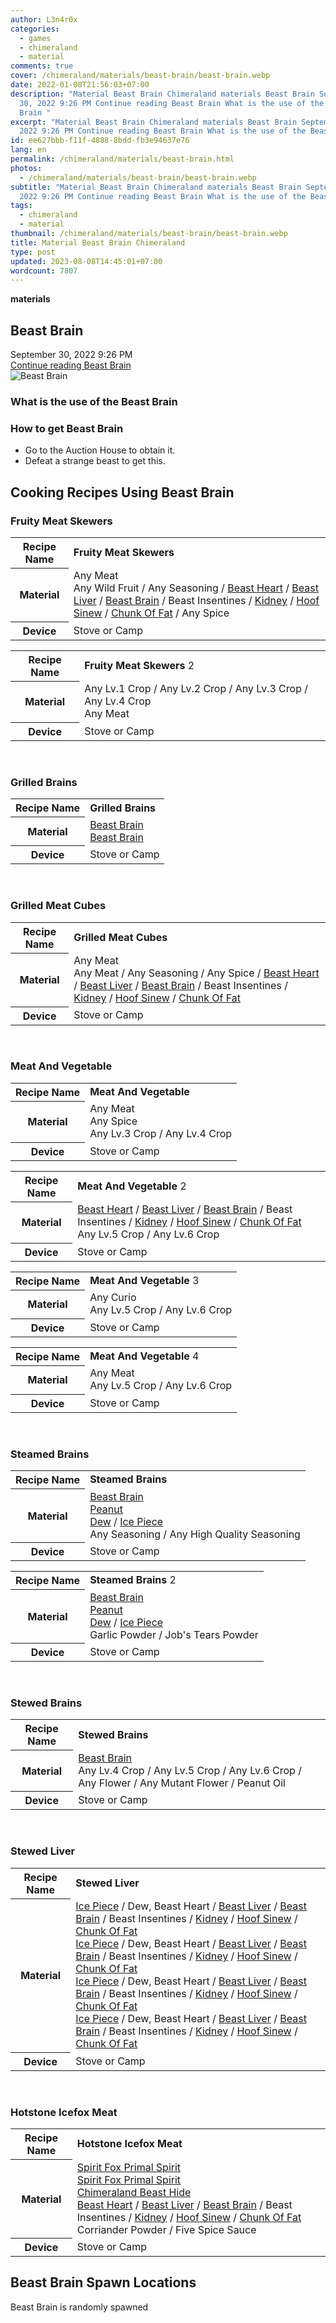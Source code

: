 ```yaml
---
author: L3n4r0x
categories:
  - games
  - chimeraland
  - material
comments: true
cover: /chimeraland/materials/beast-brain/beast-brain.webp
date: 2022-01-08T21:56:03+07:00
description: "Material Beast Brain Chimeraland materials Beast Brain September
  30, 2022 9:26 PM Continue reading Beast Brain What is the use of the Beast
  Brain "
excerpt: "Material Beast Brain Chimeraland materials Beast Brain September 30,
  2022 9:26 PM Continue reading Beast Brain What is the use of the Beast Brain "
id: ee627bbb-f11f-4888-8bdd-fb3e94637e76
lang: en
permalink: /chimeraland/materials/beast-brain.html
photos:
  - /chimeraland/materials/beast-brain/beast-brain.webp
subtitle: "Material Beast Brain Chimeraland materials Beast Brain September 30,
  2022 9:26 PM Continue reading Beast Brain What is the use of the Beast Brain "
tags:
  - chimeraland
  - material
thumbnail: /chimeraland/materials/beast-brain/beast-brain.webp
title: Material Beast Brain Chimeraland
type: post
updated: 2023-08-08T14:45:01+07:00
wordcount: 7807
---
```


<link
  rel="stylesheet"
  href="https://rawcdn.githack.com/dimaslanjaka/Web-Manajemen/870a349/css/bootstrap-5-3-0-alpha3-wrapper.css"
/>
<section id="bootstrap-wrapper">
  <div data-bs-theme="dark">
    <div
      class="row g-0 border rounded overflow-hidden flex-md-row mb-4 shadow-sm position-relative bg-dark text-light"
    >
      <div class="col p-4 d-flex flex-column position-static">
        <strong class="d-inline-block mb-2 text-success">materials</strong>
        <h2 class="mb-0">Beast Brain</h2>
        <div class="mb-1 text-muted">September 30, 2022 9:26 PM</div>
        <a
          href="/chimeraland/materials/beast-brain.html"
          class="stretched-link d-none text-primary"
          >Continue reading Beast Brain</a
        >
      </div>
      <div class="col-auto d-none d-md-block d-lg-block">
        <img
          src="https://www.webmanajemen.com/chimeraland/materials/beast-brain/beast-brain.webp"
          alt="Beast Brain"
        />
      </div>
    </div>
    <div class="row">
      <div class="col-lg-6 col-12 mb-2">
        <div class="card">
          <div class="card-body">
            <h3 class="card-title">What is the use of the Beast Brain</h3>
            <div class="card-text"><ul></ul></div>
          </div>
        </div>
      </div>
      <div class="col-lg-6 col-12 mb-2">
        <div class="card">
          <div class="card-body">
            <h3 class="card-title">How to get Beast Brain</h3>
            <div class="card-text">
              <ul>
                <li>Go to the Auction House to obtain it.</li>
                <li>Defeat a strange beast to get this.</li>
              </ul>
            </div>
          </div>
        </div>
      </div>
      <div class="col-12 mb-2">
        <h2 id="cookable">Cooking Recipes Using Beast Brain</h2>
        <div id="recipe-fruity-meat-skewers">
          <h3 id="item-fruity-meat-skewers">Fruity Meat Skewers</h3>
          <div class="mb-2">
            <table class="table">
              <tr>
                <th>Recipe Name</th>
                <td><b>Fruity Meat Skewers</b></td>
              </tr>
              <tr>
                <th>Material</th>
                <td>
                  Any Meat<br />Any Wild Fruit<span> / </span>Any Seasoning<span>
                    / </span
                  ><a
                    class="text-decoration-none text-primary"
                    href="/chimeraland/materials/beast-heart.html"
                    >Beast Heart</a
                  ><span> / </span
                  ><a
                    class="text-decoration-none text-primary"
                    href="/chimeraland/materials/beast-liver.html"
                    >Beast Liver</a
                  ><span> / </span
                  ><a
                    class="text-decoration-none text-primary"
                    href="/chimeraland/materials/beast-brain.html"
                    >Beast Brain</a
                  ><span> / </span>Beast Insentines<span> / </span
                  ><a
                    class="text-decoration-none text-primary"
                    href="/chimeraland/materials/kidney.html"
                    >Kidney</a
                  ><span> / </span
                  ><a
                    class="text-decoration-none text-primary"
                    href="/chimeraland/materials/hoof-sinew.html"
                    >Hoof Sinew</a
                  ><span> / </span
                  ><a
                    class="text-decoration-none text-primary"
                    href="/chimeraland/materials/chunk-of-fat.html"
                    >Chunk Of Fat</a
                  ><span> / </span>Any Spice
                </td>
              </tr>
              <tr>
                <th>Device</th>
                <td>Stove or Camp</td>
              </tr>
            </table>
          </div>
          <div class="mb-2">
            <table class="table">
              <tr>
                <th>Recipe Name</th>
                <td><b>Fruity Meat Skewers</b> 2</td>
              </tr>
              <tr>
                <th>Material</th>
                <td>
                  Any Lv.1 Crop<span> / </span>Any Lv.2 Crop<span> / </span>Any
                  Lv.3 Crop<span> / </span>Any Lv.4 Crop<br />Any Meat
                </td>
              </tr>
              <tr>
                <th>Device</th>
                <td>Stove or Camp</td>
              </tr>
            </table>
          </div>
        </div>
        <br />
        <div id="recipe-grilled-brains">
          <h3 id="item-grilled-brains">Grilled Brains</h3>
          <div class="mb-2">
            <table class="table">
              <tr>
                <th>Recipe Name</th>
                <td><b>Grilled Brains</b></td>
              </tr>
              <tr>
                <th>Material</th>
                <td>
                  <a
                    class="text-decoration-none text-primary"
                    href="/chimeraland/materials/beast-brain.html"
                    >Beast Brain</a
                  ><br /><a
                    class="text-decoration-none text-primary"
                    href="/chimeraland/materials/beast-brain.html"
                    >Beast Brain</a
                  >
                </td>
              </tr>
              <tr>
                <th>Device</th>
                <td>Stove or Camp</td>
              </tr>
            </table>
          </div>
        </div>
        <br />
        <div id="recipe-grilled-meat-cubes">
          <h3 id="item-grilled-meat-cubes">Grilled Meat Cubes</h3>
          <div class="mb-2">
            <table class="table">
              <tr>
                <th>Recipe Name</th>
                <td><b>Grilled Meat Cubes</b></td>
              </tr>
              <tr>
                <th>Material</th>
                <td>
                  Any Meat<br />Any Meat<span> / </span>Any Seasoning<span>
                    / </span
                  >Any Spice<span> / </span
                  ><a
                    class="text-decoration-none text-primary"
                    href="/chimeraland/materials/beast-heart.html"
                    >Beast Heart</a
                  ><span> / </span
                  ><a
                    class="text-decoration-none text-primary"
                    href="/chimeraland/materials/beast-liver.html"
                    >Beast Liver</a
                  ><span> / </span
                  ><a
                    class="text-decoration-none text-primary"
                    href="/chimeraland/materials/beast-brain.html"
                    >Beast Brain</a
                  ><span> / </span>Beast Insentines<span> / </span
                  ><a
                    class="text-decoration-none text-primary"
                    href="/chimeraland/materials/kidney.html"
                    >Kidney</a
                  ><span> / </span
                  ><a
                    class="text-decoration-none text-primary"
                    href="/chimeraland/materials/hoof-sinew.html"
                    >Hoof Sinew</a
                  ><span> / </span
                  ><a
                    class="text-decoration-none text-primary"
                    href="/chimeraland/materials/chunk-of-fat.html"
                    >Chunk Of Fat</a
                  >
                </td>
              </tr>
              <tr>
                <th>Device</th>
                <td>Stove or Camp</td>
              </tr>
            </table>
          </div>
        </div>
        <br />
        <div id="recipe-meat-and-vegetable">
          <h3 id="item-meat-and-vegetable">Meat And Vegetable</h3>
          <div class="mb-2">
            <table class="table">
              <tr>
                <th>Recipe Name</th>
                <td><b>Meat And Vegetable</b></td>
              </tr>
              <tr>
                <th>Material</th>
                <td>
                  Any Meat<br />Any Spice<br />Any Lv.3 Crop<span> / </span>Any
                  Lv.4 Crop
                </td>
              </tr>
              <tr>
                <th>Device</th>
                <td>Stove or Camp</td>
              </tr>
            </table>
          </div>
          <div class="mb-2">
            <table class="table">
              <tr>
                <th>Recipe Name</th>
                <td><b>Meat And Vegetable</b> 2</td>
              </tr>
              <tr>
                <th>Material</th>
                <td>
                  <a
                    class="text-decoration-none text-primary"
                    href="/chimeraland/materials/beast-heart.html"
                    >Beast Heart</a
                  ><span> / </span
                  ><a
                    class="text-decoration-none text-primary"
                    href="/chimeraland/materials/beast-liver.html"
                    >Beast Liver</a
                  ><span> / </span
                  ><a
                    class="text-decoration-none text-primary"
                    href="/chimeraland/materials/beast-brain.html"
                    >Beast Brain</a
                  ><span> / </span>Beast Insentines<span> / </span
                  ><a
                    class="text-decoration-none text-primary"
                    href="/chimeraland/materials/kidney.html"
                    >Kidney</a
                  ><span> / </span
                  ><a
                    class="text-decoration-none text-primary"
                    href="/chimeraland/materials/hoof-sinew.html"
                    >Hoof Sinew</a
                  ><span> / </span
                  ><a
                    class="text-decoration-none text-primary"
                    href="/chimeraland/materials/chunk-of-fat.html"
                    >Chunk Of Fat</a
                  ><br />Any Lv.5 Crop<span> / </span>Any Lv.6 Crop
                </td>
              </tr>
              <tr>
                <th>Device</th>
                <td>Stove or Camp</td>
              </tr>
            </table>
          </div>
          <div class="mb-2">
            <table class="table">
              <tr>
                <th>Recipe Name</th>
                <td><b>Meat And Vegetable</b> 3</td>
              </tr>
              <tr>
                <th>Material</th>
                <td>
                  Any Curio<br />Any Lv.5 Crop<span> / </span>Any Lv.6 Crop
                </td>
              </tr>
              <tr>
                <th>Device</th>
                <td>Stove or Camp</td>
              </tr>
            </table>
          </div>
          <div class="mb-2">
            <table class="table">
              <tr>
                <th>Recipe Name</th>
                <td><b>Meat And Vegetable</b> 4</td>
              </tr>
              <tr>
                <th>Material</th>
                <td>
                  Any Meat<br />Any Lv.5 Crop<span> / </span>Any Lv.6 Crop
                </td>
              </tr>
              <tr>
                <th>Device</th>
                <td>Stove or Camp</td>
              </tr>
            </table>
          </div>
        </div>
        <br />
        <div id="recipe-steamed-brains">
          <h3 id="item-steamed-brains">Steamed Brains</h3>
          <div class="mb-2">
            <table class="table">
              <tr>
                <th>Recipe Name</th>
                <td><b>Steamed Brains</b></td>
              </tr>
              <tr>
                <th>Material</th>
                <td>
                  <a
                    class="text-decoration-none text-primary"
                    href="/chimeraland/materials/beast-brain.html"
                    >Beast Brain</a
                  ><br /><a
                    class="text-decoration-none text-primary"
                    href="/chimeraland/materials/peanut.html"
                    >Peanut</a
                  ><br /><a
                    class="text-decoration-none text-primary"
                    href="/chimeraland/materials/dew.html"
                    >Dew</a
                  ><span> / </span
                  ><a
                    class="text-decoration-none text-primary"
                    href="/chimeraland/materials/ice-piece.html"
                    >Ice Piece</a
                  ><br />Any Seasoning<span> / </span>Any High Quality Seasoning
                </td>
              </tr>
              <tr>
                <th>Device</th>
                <td>Stove or Camp</td>
              </tr>
            </table>
          </div>
          <div class="mb-2">
            <table class="table">
              <tr>
                <th>Recipe Name</th>
                <td><b>Steamed Brains</b> 2</td>
              </tr>
              <tr>
                <th>Material</th>
                <td>
                  <a
                    class="text-decoration-none text-primary"
                    href="/chimeraland/materials/beast-brain.html"
                    >Beast Brain</a
                  ><br /><a
                    class="text-decoration-none text-primary"
                    href="/chimeraland/materials/peanut.html"
                    >Peanut</a
                  ><br /><a
                    class="text-decoration-none text-primary"
                    href="/chimeraland/materials/dew.html"
                    >Dew</a
                  ><span> / </span
                  ><a
                    class="text-decoration-none text-primary"
                    href="/chimeraland/materials/ice-piece.html"
                    >Ice Piece</a
                  ><br />Garlic Powder<span> / </span>Job&#x27;s Tears Powder
                </td>
              </tr>
              <tr>
                <th>Device</th>
                <td>Stove or Camp</td>
              </tr>
            </table>
          </div>
        </div>
        <br />
        <div id="recipe-stewed-brains">
          <h3 id="item-stewed-brains">Stewed Brains</h3>
          <div class="mb-2">
            <table class="table">
              <tr>
                <th>Recipe Name</th>
                <td><b>Stewed Brains</b></td>
              </tr>
              <tr>
                <th>Material</th>
                <td>
                  <a
                    class="text-decoration-none text-primary"
                    href="/chimeraland/materials/beast-brain.html"
                    >Beast Brain</a
                  ><br />Any Lv.4 Crop<span> / </span>Any Lv.5 Crop<span>
                    / </span
                  >Any Lv.6 Crop<span> / </span>Any Flower<span> / </span>Any
                  Mutant Flower<span> / </span>Peanut Oil
                </td>
              </tr>
              <tr>
                <th>Device</th>
                <td>Stove or Camp</td>
              </tr>
            </table>
          </div>
        </div>
        <br />
        <div id="recipe-stewed-liver">
          <h3 id="item-stewed-liver">Stewed Liver</h3>
          <div class="mb-2">
            <table class="table">
              <tr>
                <th>Recipe Name</th>
                <td><b>Stewed Liver</b></td>
              </tr>
              <tr>
                <th>Material</th>
                <td>
                  <a
                    class="text-decoration-none text-primary"
                    href="/chimeraland/materials/ice-piece.html"
                    >Ice Piece</a
                  ><span> / </span>Dew, Beast Heart<span> / </span
                  ><a
                    class="text-decoration-none text-primary"
                    href="/chimeraland/materials/beast-liver.html"
                    >Beast Liver</a
                  ><span> / </span
                  ><a
                    class="text-decoration-none text-primary"
                    href="/chimeraland/materials/beast-brain.html"
                    >Beast Brain</a
                  ><span> / </span>Beast Insentines<span> / </span
                  ><a
                    class="text-decoration-none text-primary"
                    href="/chimeraland/materials/kidney.html"
                    >Kidney</a
                  ><span> / </span
                  ><a
                    class="text-decoration-none text-primary"
                    href="/chimeraland/materials/hoof-sinew.html"
                    >Hoof Sinew</a
                  ><span> / </span
                  ><a
                    class="text-decoration-none text-primary"
                    href="/chimeraland/materials/chunk-of-fat.html"
                    >Chunk Of Fat</a
                  ><br /><a
                    class="text-decoration-none text-primary"
                    href="/chimeraland/materials/ice-piece.html"
                    >Ice Piece</a
                  ><span> / </span>Dew, Beast Heart<span> / </span
                  ><a
                    class="text-decoration-none text-primary"
                    href="/chimeraland/materials/beast-liver.html"
                    >Beast Liver</a
                  ><span> / </span
                  ><a
                    class="text-decoration-none text-primary"
                    href="/chimeraland/materials/beast-brain.html"
                    >Beast Brain</a
                  ><span> / </span>Beast Insentines<span> / </span
                  ><a
                    class="text-decoration-none text-primary"
                    href="/chimeraland/materials/kidney.html"
                    >Kidney</a
                  ><span> / </span
                  ><a
                    class="text-decoration-none text-primary"
                    href="/chimeraland/materials/hoof-sinew.html"
                    >Hoof Sinew</a
                  ><span> / </span
                  ><a
                    class="text-decoration-none text-primary"
                    href="/chimeraland/materials/chunk-of-fat.html"
                    >Chunk Of Fat</a
                  ><br /><a
                    class="text-decoration-none text-primary"
                    href="/chimeraland/materials/ice-piece.html"
                    >Ice Piece</a
                  ><span> / </span>Dew, Beast Heart<span> / </span
                  ><a
                    class="text-decoration-none text-primary"
                    href="/chimeraland/materials/beast-liver.html"
                    >Beast Liver</a
                  ><span> / </span
                  ><a
                    class="text-decoration-none text-primary"
                    href="/chimeraland/materials/beast-brain.html"
                    >Beast Brain</a
                  ><span> / </span>Beast Insentines<span> / </span
                  ><a
                    class="text-decoration-none text-primary"
                    href="/chimeraland/materials/kidney.html"
                    >Kidney</a
                  ><span> / </span
                  ><a
                    class="text-decoration-none text-primary"
                    href="/chimeraland/materials/hoof-sinew.html"
                    >Hoof Sinew</a
                  ><span> / </span
                  ><a
                    class="text-decoration-none text-primary"
                    href="/chimeraland/materials/chunk-of-fat.html"
                    >Chunk Of Fat</a
                  ><br /><a
                    class="text-decoration-none text-primary"
                    href="/chimeraland/materials/ice-piece.html"
                    >Ice Piece</a
                  ><span> / </span>Dew, Beast Heart<span> / </span
                  ><a
                    class="text-decoration-none text-primary"
                    href="/chimeraland/materials/beast-liver.html"
                    >Beast Liver</a
                  ><span> / </span
                  ><a
                    class="text-decoration-none text-primary"
                    href="/chimeraland/materials/beast-brain.html"
                    >Beast Brain</a
                  ><span> / </span>Beast Insentines<span> / </span
                  ><a
                    class="text-decoration-none text-primary"
                    href="/chimeraland/materials/kidney.html"
                    >Kidney</a
                  ><span> / </span
                  ><a
                    class="text-decoration-none text-primary"
                    href="/chimeraland/materials/hoof-sinew.html"
                    >Hoof Sinew</a
                  ><span> / </span
                  ><a
                    class="text-decoration-none text-primary"
                    href="/chimeraland/materials/chunk-of-fat.html"
                    >Chunk Of Fat</a
                  >
                </td>
              </tr>
              <tr>
                <th>Device</th>
                <td>Stove or Camp</td>
              </tr>
            </table>
          </div>
        </div>
        <br />
        <div id="recipe-hotstone-icefox-meat">
          <h3 id="item-hotstone-icefox-meat">Hotstone Icefox Meat</h3>
          <div class="mb-2">
            <table class="table">
              <tr>
                <th>Recipe Name</th>
                <td><b>Hotstone Icefox Meat</b></td>
              </tr>
              <tr>
                <th>Material</th>
                <td>
                  <a
                    class="text-decoration-none text-primary"
                    href="/chimeraland/materials/spirit-fox-primal-spirit.html"
                    >Spirit Fox Primal Spirit</a
                  ><br /><a
                    class="text-decoration-none text-primary"
                    href="/chimeraland/materials/spirit-fox-primal-spirit.html"
                    >Spirit Fox Primal Spirit</a
                  ><br /><a
                    class="text-decoration-none text-primary"
                    href="/chimeraland/materials/chimeraland-beast-hide.html"
                    >Chimeraland Beast Hide</a
                  ><br /><a
                    class="text-decoration-none text-primary"
                    href="/chimeraland/materials/beast-heart.html"
                    >Beast Heart</a
                  ><span> / </span
                  ><a
                    class="text-decoration-none text-primary"
                    href="/chimeraland/materials/beast-liver.html"
                    >Beast Liver</a
                  ><span> / </span
                  ><a
                    class="text-decoration-none text-primary"
                    href="/chimeraland/materials/beast-brain.html"
                    >Beast Brain</a
                  ><span> / </span>Beast Insentines<span> / </span
                  ><a
                    class="text-decoration-none text-primary"
                    href="/chimeraland/materials/kidney.html"
                    >Kidney</a
                  ><span> / </span
                  ><a
                    class="text-decoration-none text-primary"
                    href="/chimeraland/materials/hoof-sinew.html"
                    >Hoof Sinew</a
                  ><span> / </span
                  ><a
                    class="text-decoration-none text-primary"
                    href="/chimeraland/materials/chunk-of-fat.html"
                    >Chunk Of Fat</a
                  ><br />Corriander Powder<span> / </span>Five Spice Sauce
                </td>
              </tr>
              <tr>
                <th>Device</th>
                <td>Stove or Camp</td>
              </tr>
            </table>
          </div>
        </div>
      </div>
      <div class="col-12 mb-2">
        <h2>Beast Brain Spawn Locations</h2>
        <p>Beast Brain is randomly spawned</p>
      </div>
    </div>
  </div>
</section>